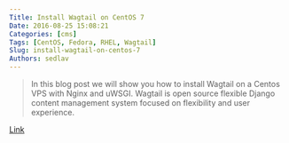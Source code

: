 ```yaml
---
Title: Install Wagtail on CentOS 7
Date: 2016-08-25 15:08:21
Categories: [cms]
Tags: [CentOS, Fedora, RHEL, Wagtail]
Slug: install-wagtail-on-centos-7
Authors: sedlav
---
```


> In this blog post we will show you how to install Wagtail on a Centos VPS with Nginx and uWSGI. Wagtail is open source flexible Django content management system focused on flexibility and user experience.

[Link](https://www.rosehosting.com/blog/install-wagtail-on-centos-7/)

